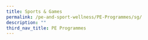 ```yaml
---
title: Sports & Games
permalink: /pe-and-sport-wellness/PE-Programmes/sg/
description: ""
third_nav_title: PE Programmes
---
```

